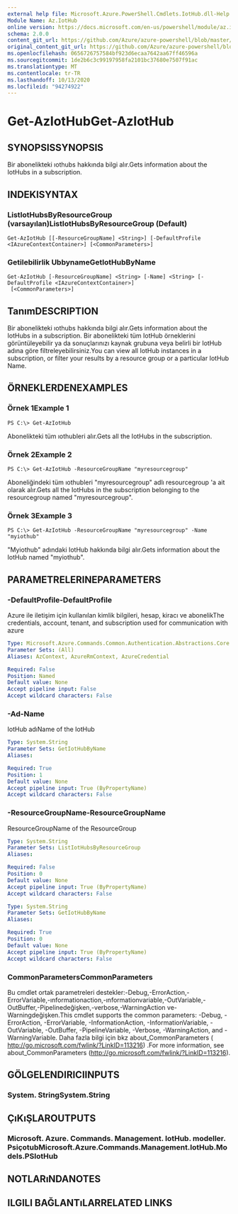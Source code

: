 ```yaml
---
external help file: Microsoft.Azure.PowerShell.Cmdlets.IotHub.dll-Help.xml
Module Name: Az.IotHub
online version: https://docs.microsoft.com/en-us/powershell/module/az.iothub/get-aziothub
schema: 2.0.0
content_git_url: https://github.com/Azure/azure-powershell/blob/master/src/IotHub/IotHub/help/Get-AzIotHub.md
original_content_git_url: https://github.com/Azure/azure-powershell/blob/master/src/IotHub/IotHub/help/Get-AzIotHub.md
ms.openlocfilehash: 0656726757584bf923d6ecaa7642aa67ff46596a
ms.sourcegitcommit: 1de2b6c3c99197958fa2101bc37680e7507f91ac
ms.translationtype: MT
ms.contentlocale: tr-TR
ms.lasthandoff: 10/13/2020
ms.locfileid: "94274922"
---
```

# <span data-ttu-id="2132f-101">Get-AzIotHub</span><span class="sxs-lookup"><span data-stu-id="2132f-101">Get-AzIotHub</span></span>

## <span data-ttu-id="2132f-102">SYNOPSIS</span><span class="sxs-lookup"><span data-stu-id="2132f-102">SYNOPSIS</span></span>
<span data-ttu-id="2132f-103">Bir abonelikteki ıothubs hakkında bilgi alır.</span><span class="sxs-lookup"><span data-stu-id="2132f-103">Gets information about the IotHubs in a subscription.</span></span>

## <span data-ttu-id="2132f-104">INDEKI</span><span class="sxs-lookup"><span data-stu-id="2132f-104">SYNTAX</span></span>

### <span data-ttu-id="2132f-105">ListIotHubsByResourceGroup (varsayılan)</span><span class="sxs-lookup"><span data-stu-id="2132f-105">ListIotHubsByResourceGroup (Default)</span></span>
```
Get-AzIotHub [[-ResourceGroupName] <String>] [-DefaultProfile <IAzureContextContainer>] [<CommonParameters>]
```

### <span data-ttu-id="2132f-106">Getilebilirlik Ubbyname</span><span class="sxs-lookup"><span data-stu-id="2132f-106">GetIotHubByName</span></span>
```
Get-AzIotHub [-ResourceGroupName] <String> [-Name] <String> [-DefaultProfile <IAzureContextContainer>]
 [<CommonParameters>]
```

## <span data-ttu-id="2132f-107">Tanım</span><span class="sxs-lookup"><span data-stu-id="2132f-107">DESCRIPTION</span></span>
<span data-ttu-id="2132f-108">Bir abonelikteki ıothubs hakkında bilgi alır.</span><span class="sxs-lookup"><span data-stu-id="2132f-108">Gets information about the IotHubs in a subscription.</span></span>
<span data-ttu-id="2132f-109">Bir abonelikteki tüm IotHub örneklerini görüntüleyebilir ya da sonuçlarınızı kaynak grubuna veya belirli bir IotHub adına göre filtreleyebilirsiniz.</span><span class="sxs-lookup"><span data-stu-id="2132f-109">You can view all IotHub instances in a subscription, or filter your results by a resource group or a particular IotHub Name.</span></span>

## <span data-ttu-id="2132f-110">ÖRNEKLERDEN</span><span class="sxs-lookup"><span data-stu-id="2132f-110">EXAMPLES</span></span>

### <span data-ttu-id="2132f-111">Örnek 1</span><span class="sxs-lookup"><span data-stu-id="2132f-111">Example 1</span></span>
```
PS C:\> Get-AzIotHub
```

<span data-ttu-id="2132f-112">Abonelikteki tüm ıothubleri alır.</span><span class="sxs-lookup"><span data-stu-id="2132f-112">Gets all the IotHubs in the subscription.</span></span>

### <span data-ttu-id="2132f-113">Örnek 2</span><span class="sxs-lookup"><span data-stu-id="2132f-113">Example 2</span></span>
```
PS C:\> Get-AzIotHub -ResourceGroupName "myresourcegroup"
```

<span data-ttu-id="2132f-114">Aboneliğindeki tüm ıothubleri "myresourcegroup" adlı resourcegroup 'a ait olarak alır.</span><span class="sxs-lookup"><span data-stu-id="2132f-114">Gets all the IotHubs in the subscription belonging to the resourcegroup named "myresourcegroup".</span></span>

### <span data-ttu-id="2132f-115">Örnek 3</span><span class="sxs-lookup"><span data-stu-id="2132f-115">Example 3</span></span>
```
PS C:\> Get-AzIotHub -ResourceGroupName "myresourcegroup" -Name "myiothub"
```

<span data-ttu-id="2132f-116">"Myiothub" adındaki IotHub hakkında bilgi alır.</span><span class="sxs-lookup"><span data-stu-id="2132f-116">Gets information about the IotHub named "myiothub".</span></span>

## <span data-ttu-id="2132f-117">PARAMETRELERINE</span><span class="sxs-lookup"><span data-stu-id="2132f-117">PARAMETERS</span></span>

### <span data-ttu-id="2132f-118">-DefaultProfile</span><span class="sxs-lookup"><span data-stu-id="2132f-118">-DefaultProfile</span></span>
<span data-ttu-id="2132f-119">Azure ile iletişim için kullanılan kimlik bilgileri, hesap, kiracı ve abonelik</span><span class="sxs-lookup"><span data-stu-id="2132f-119">The credentials, account, tenant, and subscription used for communication with azure</span></span>

```yaml
Type: Microsoft.Azure.Commands.Common.Authentication.Abstractions.Core.IAzureContextContainer
Parameter Sets: (All)
Aliases: AzContext, AzureRmContext, AzureCredential

Required: False
Position: Named
Default value: None
Accept pipeline input: False
Accept wildcard characters: False
```

### <span data-ttu-id="2132f-120">-Ad</span><span class="sxs-lookup"><span data-stu-id="2132f-120">-Name</span></span>
<span data-ttu-id="2132f-121">IotHub adı</span><span class="sxs-lookup"><span data-stu-id="2132f-121">Name of the IotHub</span></span>

```yaml
Type: System.String
Parameter Sets: GetIotHubByName
Aliases:

Required: True
Position: 1
Default value: None
Accept pipeline input: True (ByPropertyName)
Accept wildcard characters: False
```

### <span data-ttu-id="2132f-122">-ResourceGroupName</span><span class="sxs-lookup"><span data-stu-id="2132f-122">-ResourceGroupName</span></span>
<span data-ttu-id="2132f-123">ResourceGroup</span><span class="sxs-lookup"><span data-stu-id="2132f-123">Name of the ResourceGroup</span></span>

```yaml
Type: System.String
Parameter Sets: ListIotHubsByResourceGroup
Aliases:

Required: False
Position: 0
Default value: None
Accept pipeline input: True (ByPropertyName)
Accept wildcard characters: False
```

```yaml
Type: System.String
Parameter Sets: GetIotHubByName
Aliases:

Required: True
Position: 0
Default value: None
Accept pipeline input: True (ByPropertyName)
Accept wildcard characters: False
```

### <span data-ttu-id="2132f-124">CommonParameters</span><span class="sxs-lookup"><span data-stu-id="2132f-124">CommonParameters</span></span>
<span data-ttu-id="2132f-125">Bu cmdlet ortak parametreleri destekler:-Debug,-ErrorAction,-ErrorVariable,-ınformationaction,-ınformationvariable,-OutVariable,-OutBuffer,-Pipelinedeğişken,-verbose,-WarningAction ve-Warningdeğişken.</span><span class="sxs-lookup"><span data-stu-id="2132f-125">This cmdlet supports the common parameters: -Debug, -ErrorAction, -ErrorVariable, -InformationAction, -InformationVariable, -OutVariable, -OutBuffer, -PipelineVariable, -Verbose, -WarningAction, and -WarningVariable.</span></span> <span data-ttu-id="2132f-126">Daha fazla bilgi için bkz about_CommonParameters ( http://go.microsoft.com/fwlink/?LinkID=113216) .</span><span class="sxs-lookup"><span data-stu-id="2132f-126">For more information, see about_CommonParameters (http://go.microsoft.com/fwlink/?LinkID=113216).</span></span>

## <span data-ttu-id="2132f-127">GÖLGELENDIRICI</span><span class="sxs-lookup"><span data-stu-id="2132f-127">INPUTS</span></span>

### <span data-ttu-id="2132f-128">System. String</span><span class="sxs-lookup"><span data-stu-id="2132f-128">System.String</span></span>

## <span data-ttu-id="2132f-129">ÇıKıŞLAR</span><span class="sxs-lookup"><span data-stu-id="2132f-129">OUTPUTS</span></span>

### <span data-ttu-id="2132f-130">Microsoft. Azure. Commands. Management. IotHub. modeller. Psiçotub</span><span class="sxs-lookup"><span data-stu-id="2132f-130">Microsoft.Azure.Commands.Management.IotHub.Models.PSIotHub</span></span>

## <span data-ttu-id="2132f-131">NOTLARıNDA</span><span class="sxs-lookup"><span data-stu-id="2132f-131">NOTES</span></span>

## <span data-ttu-id="2132f-132">ILGILI BAĞLANTıLAR</span><span class="sxs-lookup"><span data-stu-id="2132f-132">RELATED LINKS</span></span>
